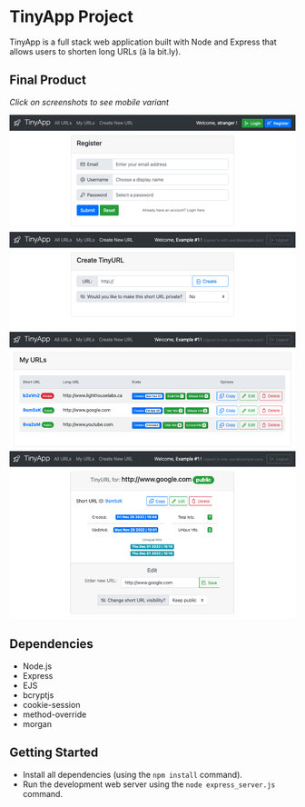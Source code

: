 # TinyApp Project

TinyApp is a full stack web application built with Node and Express that allows users to shorten long URLs (à la bit.ly).

## Final Product

*Click on screenshots to see mobile variant*

[!["Register"](./screenshots/register.png)](./screenshots/mobile_register.png)
[!["Create new"](./screenshots/create_new.png)](./screenshots/mobile_create_new.png)
[!["My URLs"](./screenshots/my_urls.png)](./screenshots/mobile_my_urls.png)
[!["Url Info"](./screenshots/url_info.png)](./screenshots/mobile_url_info.png)

## Dependencies

- Node.js
- Express
- EJS
- bcryptjs
- cookie-session
- method-override
- morgan

## Getting Started

- Install all dependencies (using the `npm install` command).
- Run the development web server using the `node express_server.js` command.

